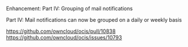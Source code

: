 Enhancement: Part IV: Grouping of mail notifications

Part IV: Mail notifications can now be grouped on a daily or weekly basis

https://github.com/owncloud/ocis/pull/10838
https://github.com/owncloud/ocis/issues/10793
